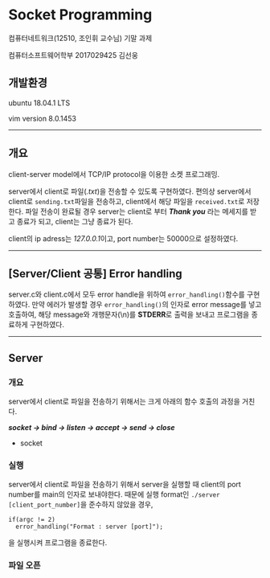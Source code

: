 # Socket Programming
컴퓨터네트워크(12510, 조인휘 교수님) 기말 과제

컴퓨터소프트웨어학부 2017029425 김선웅

## 개발환경
ubuntu 18.04.1 LTS

vim version 8.0.1453

---------

## 개요
client-server model에서 TCP/IP protocol을 이용한 소켓 프로그래밍.

server에서 client로 파일(*.txt*)을 전송할 수 있도록 구현하였다.
편의상 server에서 client로 ```sending.txt```파일을 전송하고, client에서 해당 파일을 ```received.txt```로 저장한다.
파일 전송이 완료될 경우 server는 client로 부터 ***Thank you*** 라는 메세지를 받고 종료가 되고, client는 그냥 종료가 된다.

client의 ip adress는 *127.0.0.1*이고, port number는 50000으로 설정하였다.

----------

## [Server/Client 공통] Error handling
server.c와 client.c에서 모두 error handle을 위하여 ```error_handling()```함수를 구현하였다. 만약 에러가 발생할 경우 ```error_handling()```의 인자로 error message를 넣고 호출하여, 해당 message와 개행문자(\n)를 **STDERR**로 출력을 보내고 프로그램을 종료하게 구현하였다.

-----------

## Server
### 개요
server에서 client로 파일을 전송하기 위해서는 크게 아래의 함수 호출의 과정을 거친다.

***socket -> bind -> listen -> accept -> send -> close***

- socket

### 실행
server에서 client로 파일을 전송하기 위해서 server을 실행할 때 client의 port number를 main의 인자로 보내야한다. 때문에 실행 format인 ```./server [client_port_number]```을 준수하지 않았을 경우,
```
if(argc != 2)
  error_handling("Format : server [port]");
```
을 실행시켜 프로그램을 종료한다.

### 파일 오픈
